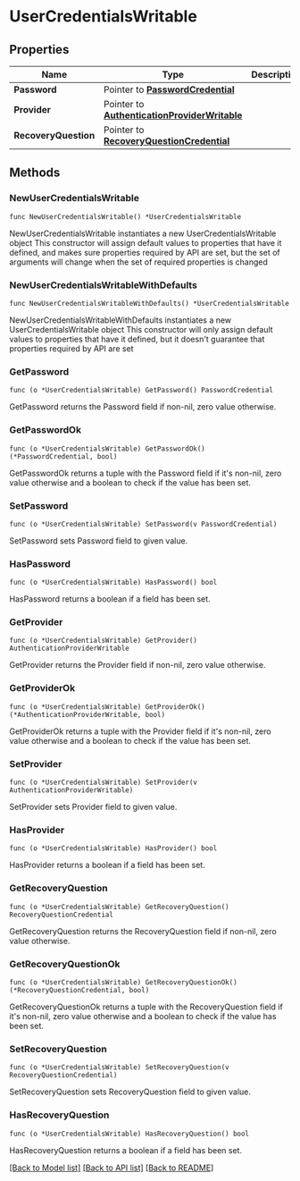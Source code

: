 # UserCredentialsWritable

## Properties

Name | Type | Description | Notes
------------ | ------------- | ------------- | -------------
**Password** | Pointer to [**PasswordCredential**](PasswordCredential.md) |  | [optional] 
**Provider** | Pointer to [**AuthenticationProviderWritable**](AuthenticationProviderWritable.md) |  | [optional] 
**RecoveryQuestion** | Pointer to [**RecoveryQuestionCredential**](RecoveryQuestionCredential.md) |  | [optional] 

## Methods

### NewUserCredentialsWritable

`func NewUserCredentialsWritable() *UserCredentialsWritable`

NewUserCredentialsWritable instantiates a new UserCredentialsWritable object
This constructor will assign default values to properties that have it defined,
and makes sure properties required by API are set, but the set of arguments
will change when the set of required properties is changed

### NewUserCredentialsWritableWithDefaults

`func NewUserCredentialsWritableWithDefaults() *UserCredentialsWritable`

NewUserCredentialsWritableWithDefaults instantiates a new UserCredentialsWritable object
This constructor will only assign default values to properties that have it defined,
but it doesn't guarantee that properties required by API are set

### GetPassword

`func (o *UserCredentialsWritable) GetPassword() PasswordCredential`

GetPassword returns the Password field if non-nil, zero value otherwise.

### GetPasswordOk

`func (o *UserCredentialsWritable) GetPasswordOk() (*PasswordCredential, bool)`

GetPasswordOk returns a tuple with the Password field if it's non-nil, zero value otherwise
and a boolean to check if the value has been set.

### SetPassword

`func (o *UserCredentialsWritable) SetPassword(v PasswordCredential)`

SetPassword sets Password field to given value.

### HasPassword

`func (o *UserCredentialsWritable) HasPassword() bool`

HasPassword returns a boolean if a field has been set.

### GetProvider

`func (o *UserCredentialsWritable) GetProvider() AuthenticationProviderWritable`

GetProvider returns the Provider field if non-nil, zero value otherwise.

### GetProviderOk

`func (o *UserCredentialsWritable) GetProviderOk() (*AuthenticationProviderWritable, bool)`

GetProviderOk returns a tuple with the Provider field if it's non-nil, zero value otherwise
and a boolean to check if the value has been set.

### SetProvider

`func (o *UserCredentialsWritable) SetProvider(v AuthenticationProviderWritable)`

SetProvider sets Provider field to given value.

### HasProvider

`func (o *UserCredentialsWritable) HasProvider() bool`

HasProvider returns a boolean if a field has been set.

### GetRecoveryQuestion

`func (o *UserCredentialsWritable) GetRecoveryQuestion() RecoveryQuestionCredential`

GetRecoveryQuestion returns the RecoveryQuestion field if non-nil, zero value otherwise.

### GetRecoveryQuestionOk

`func (o *UserCredentialsWritable) GetRecoveryQuestionOk() (*RecoveryQuestionCredential, bool)`

GetRecoveryQuestionOk returns a tuple with the RecoveryQuestion field if it's non-nil, zero value otherwise
and a boolean to check if the value has been set.

### SetRecoveryQuestion

`func (o *UserCredentialsWritable) SetRecoveryQuestion(v RecoveryQuestionCredential)`

SetRecoveryQuestion sets RecoveryQuestion field to given value.

### HasRecoveryQuestion

`func (o *UserCredentialsWritable) HasRecoveryQuestion() bool`

HasRecoveryQuestion returns a boolean if a field has been set.


[[Back to Model list]](../README.md#documentation-for-models) [[Back to API list]](../README.md#documentation-for-api-endpoints) [[Back to README]](../README.md)


